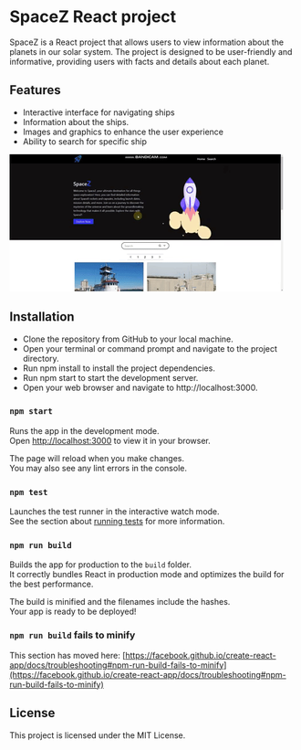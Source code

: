 # SpaceZ React project

SpaceZ is a React project that allows users to view information about the planets in our solar system. The project is designed to be user-friendly and informative, providing users with facts and details about each planet.

## Features

- Interactive interface for navigating ships
- Information about the ships.
- Images and graphics to enhance the user experience
- Ability to search for specific ship

![Live](https://github.com/zjeref/Ram-Kumar--Frontend-Developer/blob/main/src/assets/giphy.gif)

## Installation

- Clone the repository from GitHub to your local machine.
- Open your terminal or command prompt and navigate to the project directory.
- Run npm install to install the project dependencies.
- Run npm start to start the development server.
- Open your web browser and navigate to http://localhost:3000.

### `npm start`

Runs the app in the development mode.\
Open [http://localhost:3000](http://localhost:3000) to view it in your browser.

The page will reload when you make changes.\
You may also see any lint errors in the console.

### `npm test`

Launches the test runner in the interactive watch mode.\
See the section about [running tests](https://facebook.github.io/create-react-app/docs/running-tests) for more information.

### `npm run build`

Builds the app for production to the `build` folder.\
It correctly bundles React in production mode and optimizes the build for the best performance.

The build is minified and the filenames include the hashes.\
Your app is ready to be deployed!

### `npm run build` fails to minify

This section has moved here: [https://facebook.github.io/create-react-app/docs/troubleshooting#npm-run-build-fails-to-minify](https://facebook.github.io/create-react-app/docs/troubleshooting#npm-run-build-fails-to-minify)

## License

This project is licensed under the MIT License.

